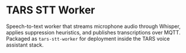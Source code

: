 # TARS STT Worker

Speech-to-text worker that streams microphone audio through Whisper, applies suppression heuristics, and publishes transcriptions over MQTT. Packaged as `tars-stt-worker` for deployment inside the TARS voice assistant stack.
